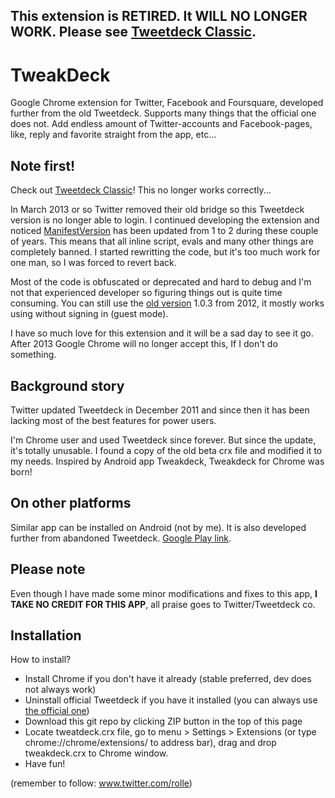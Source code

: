 This extension is RETIRED. It WILL NO LONGER WORK. Please see [Tweetdeck Classic](https://github.com/ronilaukkarinen/tweetdeck-classic).
--------------

TweakDeck
=========================

Google Chrome extension for Twitter, Facebook and Foursquare, developed further from the old Tweetdeck. Supports many things that the official one does not. Add endless amount of Twitter-accounts and Facebook-pages, like, reply and favorite straight from the app, etc...

Note first!
--------------

Check out [Tweetdeck Classic](https://github.com/ronilaukkarinen/tweetdeck-classic)! This no longer works correctly...

In March 2013 or so Twitter removed their old bridge so this Tweetdeck version is no longer able to login. I continued developing the extension and noticed [ManifestVersion](https://developer.chrome.com/extensions/manifestVersion.html) has been updated from 1 to 2 during these couple of years. This means that all inline script, evals and many other things are completely banned. I started rewritting the code, but it's too much work for one man, so I was forced to revert back.

Most of the code is obfuscated or deprecated and hard to debug and I'm not that experienced developer so figuring things out is quite time consuming. You can still use the [old version](https://github.com/ronilaukkarinen/tweakdeck/tree/8b3cb45dc7ffb903292d98c27ddb5ce89379c0e6) 1.0.3 from 2012, it mostly works using without signing in (guest mode).

I have so much love for this extension and it will be a sad day to see it go. After 2013 Google Chrome will no longer accept this, If I don't do something.

Background story
--------------

Twitter updated Tweetdeck in December 2011 and since then it has been lacking most of the best features for power users.

I'm Chrome user and used Tweetdeck since forever. But since the update, it's totally unusable. I found a copy of the old beta crx file and modified it to my needs. Inspired by Android app Tweakdeck, Tweakdeck for Chrome was born!

On other platforms
--------------

Similar app can be installed on Android (not by me). It is also developed further from abandoned Tweetdeck. [Google Play link](https://play.google.com/store/apps/details?id=com.modaco.thedeck.android.app&hl=en).

Please note
--------------

Even though I have made some minor modifications and fixes to this app, **I TAKE NO CREDIT FOR THIS APP**, all praise goes to Twitter/Tweetdeck co.

Installation
--------------

How to install?

- Install Chrome if you don't have it already (stable preferred, dev does not always work)
- Uninstall official Tweetdeck if you have it installed (you can always use [the official one](http://web.tweetdeck.com))
- Download this git repo by clicking ZIP button in the top of this page
- Locate tweatdeck.crx file, go to menu > Settings > Extensions (or type chrome://chrome/extensions/ to address bar), drag and drop tweakdeck.crx to Chrome window.
- Have fun!

(remember to follow: www.twitter.com/rolle)
